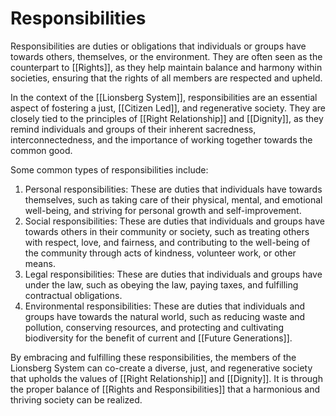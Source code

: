 # Responsibilities

Responsibilities are duties or obligations that individuals or groups have towards others, themselves, or the environment. They are often seen as the counterpart to [[Rights]], as they help maintain balance and harmony within societies, ensuring that the rights of all members are respected and upheld.

In the context of the [[Lionsberg System]], responsibilities are an essential aspect of fostering a just, [[Citizen Led]], and regenerative society. They are closely tied to the principles of [[Right Relationship]] and [[Dignity]], as they remind individuals and groups of their inherent sacredness, interconnectedness, and the importance of working together towards the common good.

Some common types of responsibilities include:

1.  Personal responsibilities: These are duties that individuals have towards themselves, such as taking care of their physical, mental, and emotional well-being, and striving for personal growth and self-improvement.
2.  Social responsibilities: These are duties that individuals and groups have towards others in their community or society, such as treating others with respect, love, and fairness, and contributing to the well-being of the community through acts of kindness, volunteer work, or other means.
3.  Legal responsibilities: These are duties that individuals and groups have under the law, such as obeying the law, paying taxes, and fulfilling contractual obligations.
4.  Environmental responsibilities: These are duties that individuals and groups have towards the natural world, such as reducing waste and pollution, conserving resources, and protecting and cultivating biodiversity for the benefit of current and [[Future Generations]].

By embracing and fulfilling these responsibilities, the members of the Lionsberg System can co-create a diverse, just, and regenerative society that upholds the values of [[Right Relationship]] and [[Dignity]]. It is through the proper balance of [[Rights and Responsibilities]] that a harmonious and thriving society can be realized. 